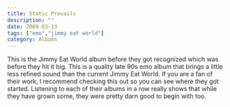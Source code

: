 ```yaml
---
title: Static Prevails
description: ""
date: 2009-03-13
tags: ["emo","jimmy eat world"]
category: Albums
---
```


This is the Jimmy Eat World album before they got recognized which was before they hit it big. This is a quality late 90s emo album that brings a little less refined sound than the current Jimmy Eat World. If you are a fan of their work, I recommend checking this out so you can see where they got started. Listening to each of their albums in a row really shows that while they have grown some, they were pretty darn good to begin with too.
